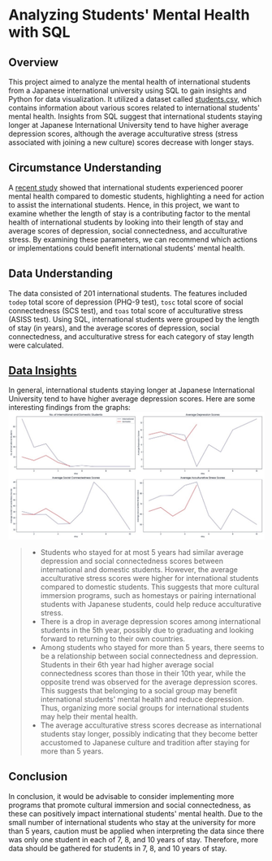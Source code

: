 # Analyzing Students' Mental Health with SQL
## Overview
This project aimed to analyze the mental health of international students from a Japanese international university using SQL to gain insights and Python for data visualization. It utilized a dataset called [students.csv](data/students.csv), which contains information about various scores related to international students' mental health. Insights from SQL suggest that international students staying longer at Japanese International University tend to have higher average depression scores, although the average acculturative stress (stress associated with joining a new culture) scores decrease with longer stays. 
## Circumstance Understanding
A [recent study](https://www.ncbi.nlm.nih.gov/pmc/articles/PMC10903817/#:~:text=Conclusions,university%20students%2C%20especially%20international%20students.) showed that international students experienced poorer mental health compared to domestic students, highlighting a need for action to assist the international students. Hence, in this project, we want to examine whether the length of stay is a contributing factor to the mental health of international students by looking into their length of stay and average scores of depression, social connectedness, and acculturative stress. By examining these parameters, we can recommend which actions or implementations could benefit international students' mental health.
## Data Understanding
The data consisted of 201 international students. The features included `todep` total score of depression (PHQ-9 test), `tosc` total score of social connectedness (SCS test), and `toas` total score of acculturative stress (ASISS test). Using SQL, international students were grouped by the length of stay (in years), and the average scores of depression, social connectedness, and acculturative stress for each category of stay length were calculated.
## [Data Insights](https://github.com/salaikht9228/SQL-Students-Mental-Health/blob/main/Student_MentalHealth.ipynb)
In general, international students staying longer at Japanese International University tend to have higher average depression scores. Here are some interesting findings from the graphs:
![graphs](Images/Students_MentalHealth.jpeg)
> * Students who stayed for at most 5 years had similar average depression and social connectedness scores between international and domestic students. However, the average acculturative stress scores were higher for international students compared to domestic students. This suggests that more cultural immersion programs, such as homestays or pairing international students with Japanese students, could help reduce acculturative stress.
> * There is a drop in average depression scores among international students in the 5th year, possibly due to graduating and looking forward to returning to their own countries.
> * Among students who stayed for more than 5 years, there seems to be a relationship between social connectedness and depression. Students in their 6th year had higher average social connectedness scores than those in their 10th year, while the opposite trend was observed for the average depression scores. This suggests that belonging to a social group may benefit international students' mental health and reduce depression. Thus, organizing more social groups for international students may help their mental health.
> * The average acculturative stress scores decrease as international students stay longer, possibly indicating that they become better accustomed to Japanese culture and tradition after staying for more than 5 years.
## Conclusion
In conclusion, it would be advisable to consider implementing more programs that promote cultural immersion and social connectedness, as these can positively impact international students' mental health. Due to the small number of international students who stay at the university for more than 5 years, caution must be applied when interpreting the data since there was only one student in each of 7, 8, and 10 years of stay. Therefore, more data should be gathered for students in 7, 8, and 10 years of stay.
